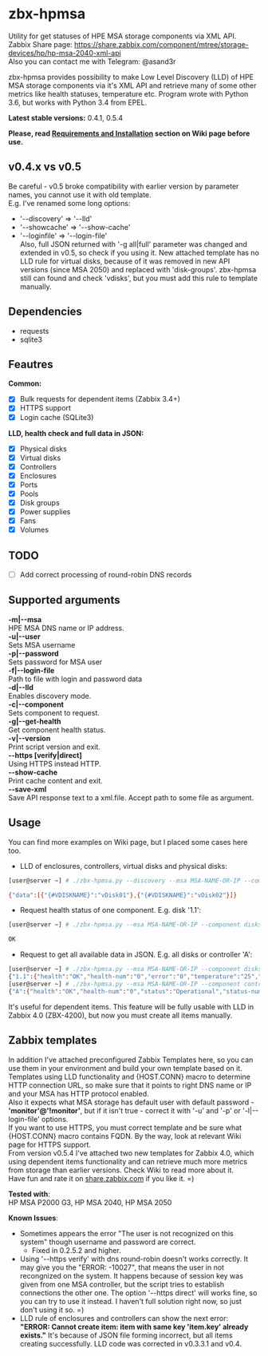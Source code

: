 # zbx-hpmsa
Utility for get statuses of HPE MSA storage components via XML API.  
Zabbix Share page: https://share.zabbix.com/component/mtree/storage-devices/hp/hp-msa-2040-xml-api  
Also you can contact me with Telegram: @asand3r

zbx-hpmsa provides possibility to make Low Level Discovery (LLD) of HPE MSA storage components via it's XML API and retrieve many of some other metrics like health statuses, temperature etc.
Program wrote with Python 3.6, but works with Python 3.4 from EPEL.

**Latest stable versions:** 0.4.1, 0.5.4

__Please, read [Requirements and Installation](https://github.com/asand3r/zbx-hpmsa/wiki/Requirements-and-Installation) section on Wiki page before use.__  

## v0.4.x vs v0.5
Be careful - v0.5 broke compatibility with earlier version by parameter names, you cannot use it with old template.  
E.g. I've renamed some long options:
- '--discovery' => '--lld'
- '--showcache' => '--show-cache'
- '--loginfile' => '--login-file'  
Also, full JSON returned with '-g all|full' parameter was changed and extended in v0.5, so check if you using it.
New attached template has no LLD rule for virtual disks, because of it was removed in new API versions (since MSA 2050) and replaced with 'disk-groups'.
zbx-hpmsa still can found and check 'vdisks', but you must add this rule to template manually.


## Dependencies
 - requests
 - sqlite3

## Feautres  
**Common:**
 - [x] Bulk requests for dependent items (Zabbix 3.4+)
 - [x] HTTPS support
 - [x] Login cache (SQLite3)

**LLD, health check and full data in JSON:**
 - [x] Physical disks
 - [x] Virtual disks
 - [x] Controllers
 - [x] Enclosures
 - [x] Ports
 - [x] Pools
 - [x] Disk groups
 - [x] Power supplies
 - [x] Fans
 - [x] Volumes

## TODO  
- [ ] Add correct processing of round-robin DNS records

## Supported arguments  
**-m|--msa**  
HPE MSA DNS name or IP address.  
**-u|--user**  
Sets MSA username  
**-p|--password**  
Sets password for MSA user  
**-f|--login-file**  
Path to file with login and password data  
**-d|--lld**  
Enables discovery mode.  
**-c|--component**  
Sets component to request.  
**-g|--get-health**  
Get component health status.  
**-v|--version**  
Print script version and exit.    
**--https [verify|direct]**  
Using HTTPS instead HTTP.  
**--show-cache**  
Print cache content and exit.  
**--save-xml**  
Save API response text to a xml.file. Accept path to some file as argument.


## Usage
You can find more examples on Wiki page, but I placed some cases here too.  
- LLD of enclosures, controllers, virtual disks and physical disks:
```bash
[user@server ~] # ./zbx-hpmsa.py --discovery --msa MSA-NAME-OR-IP --component vdisks

{"data":[{"{#VDISKNAME}":"vDisk01"},{"{#VDISKNAME}":"vDisk02"}]}
```
- Request health status of one component. E.g. disk '1.1':
```bash
[user@server ~] # ./zbx-hpmsa.py --msa MSA-NAME-OR-IP --component disks --get 1.1

OK
```
- Request to get all available data in JSON. E.g. all disks or controller 'A':
```bash
[user@server ~] # ./zbx-hpmsa.py --msa MSA-NAME-OR-IP --component disks --get-health full
{"1.1":{"health":"OK","health-num":"0","error":"0","temperature":"25","power-on-hours":"26094"}, ... }
[user@server ~] # ./zbx-hpmsa.py --msa MSA-NAME-OR-IP --component controllers --get-health full
{"A":{"health":"OK","health-num":"0","status":"Operational","status-num":"0","redundancy":"Redundant","redundancy-num":"2","flash-health":"OK","flash-health-num":"0","flash-status":"Installed","flash-status-num":"1"}, ... }
```
It's useful for dependent items. This feature will be fully usable with LLD in Zabbix 4.0 (ZBX-4200), but now you must create all items manually.

## Zabbix templates
In addition I've attached preconfigured Zabbix Templates here, so you can use them in your environment and build your own template based on it.  
Templates using LLD functionality and {HOST.CONN} macro to determine HTTP connection URL, so make sure that it points to right DNS name or IP and your MSA has HTTP protocol enabled.  
Also it expects what MSA storage has default user with default password - **'monitor'@'!monitor'**, but if it isn't true - correct it with '-u' and '-p' or '-l|--login-file' options.  
If you want to use HTTPS, you must correct template and be sure what {HOST.CONN} macro contains FQDN. By the way, look at relevant Wiki page for HTTPS support.  
From version v0.5.4 I've attached two new templates for Zabbix 4.0, which using dependent items functionality and can retrieve much more metrics from storage than earlier versions. Check Wiki to read more about it.  
Have fun and rate it on [share.zabbix.com](https://share.zabbix.com/component/mtree/storage-devices/hp/hp-msa-2040-xml-api) if you like it. =)

**Tested with**:  
HP MSA P2000 G3, HP MSA 2040, HP MSA 2050

**Known Issues**:
- Sometimes appears the error "The user is not recognized on this system" though username and password are correct.
  - Fixed in 0.2.5.2 and higher.  
- Using '--https verify' with dns round-robin doesn't works correctly. It may give you the "ERROR: -10027", that means the user in not recongnized on the system. It happens because of session key was given from one MSA controller, but the script tries to establish connections the other one. The option '--https direct' will works fine, so you can try to use it instead. I haven't full solution right now, so just don't using it so. =)
- LLD rule of enclosures and controllers can show the next error: __"ERROR: Cannot create item: item with same key 'item.key' already exists."__
It's because of JSON file forming incorrect, but all items creating successfully. LLD code was corrected in v0.3.3.1 and v0.4.

